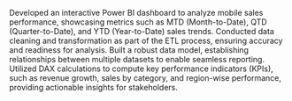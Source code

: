 Developed an interactive Power BI dashboard to analyze mobile sales performance, showcasing metrics such as MTD (Month-to-Date), QTD (Quarter-to-Date), and YTD (Year-to-Date) sales trends.
Conducted data cleaning and transformation as part of the ETL process, ensuring accuracy and readiness for analysis.
Built a robust data model, establishing relationships between multiple datasets to enable seamless reporting.
Utilized DAX calculations to compute key performance indicators (KPIs), such as revenue growth, sales by category, and region-wise performance, providing actionable insights for stakeholders.
